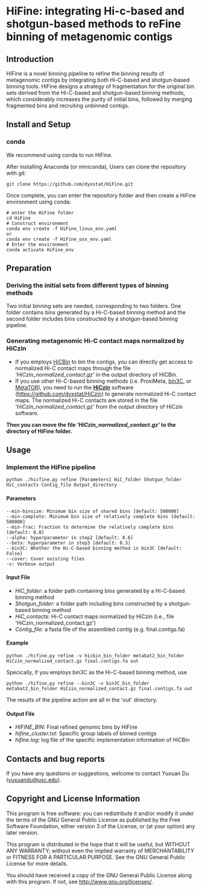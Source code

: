 # HiFine: integrating Hi-c-based and shotgun-based methods to reFine binning of metagenomic contigs

## Introduction
HiFine is a novel binning pipeline to refine the binning results of metagenomic contigs by integrating both Hi-C-based and shotgun-based binning tools. HiFine designs a strategy of fragmentation for the original bin sets derived from the Hi-C-based and shotgun-based binning methods, which considerably increases the purity of initial bins, followed by merging fragmented bins and recruiting unbinned contigs.

## Install and Setup
### conda
We recommend using conda to run HiFine.

After installing Anaconda (or miniconda), Users can clone the repository with git:
```
git clone https://github.com/dyxstat/HiFine.git
```

Once complete, you can enter the repository folder and then create a HiFine environment using conda:
```
# enter the HiFine folder
cd HiFine
# Construct environment
conda env create -f HiFine_linux_env.yaml 
or
conda env create -f HiFine_osx_env.yaml
# Enter the environment
conda activate HiFine_env
```

## Preparation
### Deriving the initial sets from different types of binning methods
Two initial binning sets are needed, corresponding to two folders. One folder contains bins generated by a Hi-C-based binning method and the second folder includes bins constructed by a shotgun-based binning pipeline.

### Generating metagenomic Hi-C contact maps normalized by HiCzin
* If you employs [HiCBin](https://github.com/dyxstat/HiCBin) to bin the contigs, you can directly get access to normalized Hi-C contact maps through the file *‘HiCzin\_normalized\_contact.gz’* in the output directory of HiCBin.
* If you use other Hi-C-based binning methods (i.e. ProxiMeta, [bin3C](https://github.com/cerebis/bin3C), or [MetaTOR](https://github.com/koszullab/metaTOR)), 
you need to run the [**HiCzin**](https://github.com/dyxstat/HiCzin) software (https://github.com/dyxstat/HiCzin) to generate normalized Hi-C contact maps. The normalized Hi-C contacts are stored in the
file *'HiCzin\_normalized\_contact.gz'* from the output directory of HiCzin software.

**Then you can move the file *'HiCzin\_normalized\_contact.gz'* to the directory of HiFine folder.**


## Usage
### Implement the HiFine pipeline 
```
python ./hicfine.py refine [Parameters] HiC_folder Shotgun_folder HiC_contacts Contig_file Output_directory
```
#### Parameters
```
--min-binsize: Minimum bin size of shared bins [default: 500000]
--min-complete: Minimum bin size of relatively complete bins [default: 500000]
--min-frac: Fraction to determine the relatively complete bins [default: 0.8]
--alpha: hyperparameter in step2 [default: 0.6]
--beta: hyperparameter in step3 [default: 0.3]
--bin3C: Whether the Hi-C-based binning method is bin3C [default: False]
--cover: Cover existing files
-v: Verbose output
```

#### Input File

* *HiC_folder*: a folder path containing bins generated by a Hi-C-based binning method
* *Shotgun_folder*: a folder path including bins constructed by a shotgun-based binning method
* *HiC_contacts*: Hi-C contact maps normalized by HiCzin (i.e., file 'HiCzin_normalized_contact.gz')
* *Contig_file*: a fasta file of the assembled contig (e.g. final.contigs.fa)


#### Example
```
python ./hifine.py refine -v hicbin_bin_folder metabat2_bin_folder HiCzin_normalized_contact.gz final.contigs.fa out
```
Specically, if you employs bin3C as the Hi-C-based binning method, use
```
python ./hifine.py refine --bin3C -v bin3C_bin_folder metabat2_bin_folder HiCzin_normalized_contact.gz final.contigs.fa out
```
The results of the pipeline action are all in the 'out' directory.

#### Output File
* *HIFINE_BIN:* Final refined genomic bins by HiFine
* *hifine_cluster.txt:* Specific group labels of binned contigs
* *hifine.log:* log file of the specific implementation information of HiCBin


## Contacts and bug reports
If you have any questions or suggestions, welcome to contact Yuxuan Du (yuxuandu@usc.edu).


## Copyright and License Information
This program is free software: you can redistribute it and/or modify it under the terms of the GNU General Public License as published by the Free Software Foundation, either version 3 of the License, or (at your option) any later version.

This program is distributed in the hope that it will be useful, but WITHOUT ANY WARRANTY; without even the implied warranty of MERCHANTABILITY or FITNESS FOR A PARTICULAR PURPOSE. See the GNU General Public License for more details.

You should have received a copy of the GNU General Public License along with this program. If not, see http://www.gnu.org/licenses/.






